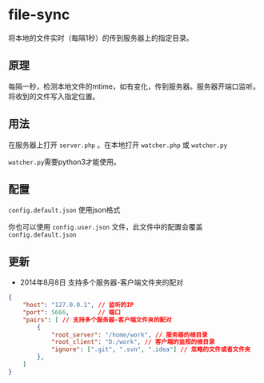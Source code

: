 file-sync
=========

将本地的文件实时（每隔1秒）的传到服务器上的指定目录。

原理
------
每隔一秒，检测本地文件的mtime，如有变化，传到服务器。服务器开端口监听。将收到的文件写入指定位置。

用法
------

在服务器上打开 `server.php` 。在本地打开 `watcher.php` 或 `watcher.py`

`watcher.py`需要python3才能使用。

配置
-------

`config.default.json` 使用json格式

你也可以使用 `config.user.json` 文件，此文件中的配置会覆盖 `config.default.json`

更新
------

- 2014年8月8日 支持多个服务器-客户端文件夹的配对

```json
{
    "host": "127.0.0.1", // 监听的IP
    "port": 5666,        // 端口
    "pairs": [ // 支持多个服务器-客户端文件夹的配对
        {
            "root_server": "/home/work", // 服务器的根目录
            "root_client": "D:/work", // 客户端的监视的根目录
            "ignore": [".git", ".svn", ".idea"] // 忽略的文件或者文件夹
        },
    ]
}

```

